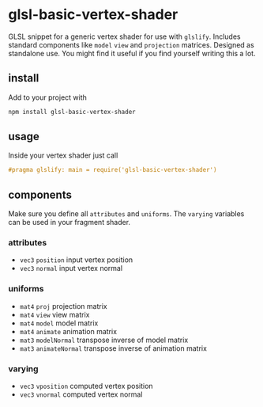 # glsl-basic-vertex-shader

GLSL snippet for a generic vertex shader for use with `glslify`. Includes standard components like `model` `view` and `projection` matrices. Designed as standalone use. You might find it useful if you find yourself writing this a lot.

## install

Add to your project with

```bash
npm install glsl-basic-vertex-shader
```

## usage

Inside your vertex shader just call

```glsl
#pragma glslify: main = require('glsl-basic-vertex-shader')
```

## components

Make sure you define all `attributes` and `uniforms`. The `varying` variables can be used in your fragment shader.

### attributes

- `vec3` `position` input vertex position
- `vec3` `normal` input vertex normal

### uniforms

- `mat4` `proj` projection matrix
- `mat4` `view` view matrix
- `mat4` `model` model matrix
- `mat4` `animate` animation matrix
- `mat3` `modelNormal` transpose inverse of model matrix
- `mat3` `animateNormal` transpose inverse of animation matrix

### varying

- `vec3` `vposition` computed vertex position
- `vec3` `vnormal` computed vertex normal
